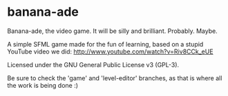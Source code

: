 banana-ade
==========

Banana-ade, the video game. It will be silly and brilliant. Probably. Maybe.

A simple SFML game made for the fun of learning, based on a stupid YouTube video we did:
http://www.youtube.com/watch?v=Riv8CCk_eUE

Licensed under the GNU General Public License v3 (GPL-3).

Be sure to check the 'game' and 'level-editor' branches, as that is where all the work is being done :)
